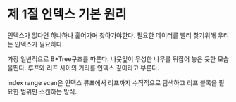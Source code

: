 # 제 1절 인덱스 기본 원리

인덱스가 없다면 하나하나 훑어가며 찾아가야한다. 필요한 데이터를 빨리 찾기위해 우리는 인덱스가 필요하다.

가장 일반적으로 B*Tree구조를 따른다. 나뭇잎이 무성한 나무를 뒤집어 놓은 듯한 모습을띈다.
루프와 리프 사이의 거리를 인덱스 깊이라고 부른다.

index range scan은 인덱스 류프에서 리프까지 수직적으로 탐색하고 리프 블록을 필요한 범위만 스캔하는 방식.

